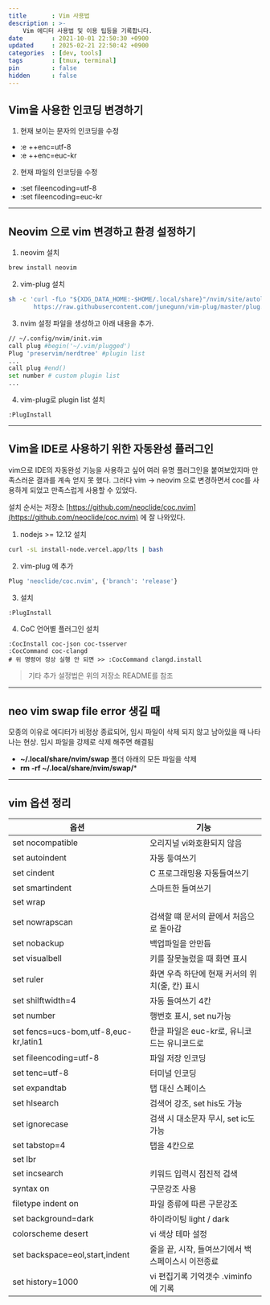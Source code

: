 ```yaml
---
title       : Vim 사용법
description : >-
    Vim 에디터 사용법 및 이용 팁등을 기록합니다.
date        : 2021-10-01 22:50:30 +0900
updated     : 2025-02-21 22:50:42 +0900
categories  : [dev, tools]
tags        : [tmux, terminal]
pin         : false
hidden      : false
---
```


## Vim을 사용한 인코딩 변경하기
1. 현재 보이는 문자의 인코딩을 수정
- :e ++enc=utf-8
- :e ++enc=euc-kr

2. 현재 파일의 인코딩을 수정
- :set fileencoding=utf-8 
- :set fileencoding=euc-kr

---

## Neovim 으로 vim 변경하고 환경 설정하기
1. neovim 설치
```sh
brew install neovim
```

2. vim-plug 설치
```sh
sh -c 'curl -fLo "${XDG_DATA_HOME:-$HOME/.local/share}"/nvim/site/autoload/plug.vim --create-dirs \
       https://raw.githubusercontent.com/junegunn/vim-plug/master/plug.vim'
```

3. nvim 설정 파일을 생성하고 아래 내용을 추가.
```sh
// ~/.config/nvim/init.vim
call plug #begin('~/.vim/plugged')
Plug 'preservim/nerdtree' #plugin list
...
call plug #end()
set number # custom plugin list
...
```

4. vim-plug로 plugin list 설치
```plaintext
:PlugInstall
```

---

## Vim을 IDE로 사용하기 위한 자동완성 플러그인
vim으로 IDE의 자동완성 기능을 사용하고 싶어 여러 유명 플러그인을 붙여보았지마 만족스러운 결과를 계속 얻지 못 했다.
그러다 vim -> neovim 으로 변경하면서 coc를 사용하게 되었고 만족스럽게 사용할 수 있었다.

설치 순서는 저장소 [https://github.com/neoclide/coc.nvim](https://github.com/neoclide/coc.nvim) 에 잘 나와있다.

1. nodejs >= 12.12 설치
```sh
curl -sL install-node.vercel.app/lts | bash
```

2. vim-plug 에 추가
```sh
Plug 'neoclide/coc.nvim', {'branch': 'release'}
```

3. 설치
```sh
:PlugInstall 
```

4. CoC 언어별 플러그인 설치
```plaintext
:CocInstall coc-json coc-tsserver
:CocCommand coc-clangd
# 위 명령어 정상 실행 안 되면 >> :CocCommand clangd.install
```

> 기타 추가 설정법은 위의 저장소 README를 참조


---

## neo vim swap file error 생길 때
모종의 이유로 에디터가 비정상 종료되어, 임시 파일이 삭제 되지 않고 남아있을 때 나타나는 현상.
임시 파일을 강제로 삭제 해주면 해결됨
- **~/.local/share/nvim/swap** 폴더 아래의 모든 파일을 삭제
- **rm -rf ~/.local/share/nvim/swap/***

---

## vim 옵션 정리

| 옵션                                  | 기능                                                 |
|---------------------------------------|------------------------------------------------------|
| set nocompatible                      | 오리지널 vi와호환되지 않음                           |
| set autoindent                        | 자동 듷여쓰기                                        |
| set cindent                           | C 프로그래밍용 자동들여쓰기                          |
| set smartindent                       | 스마트한 들여쓰기                                    |
| set wrap                              |                                                      |
| set nowrapscan                        | 검색할 떄 문서의 끝에서 처음으로 돌아감              |
| set nobackup                          | 백업파일을 안만듬                                    |
| set visualbell                        | 키를 잘못눌렀을 때 화면 표시                         |
| set ruler                             | 화면 우측 하단에 현재 커서의 위치(줄, 칸) 표시       |
| set shilftwidth=4                     | 자동 들여쓰기 4칸                                    |
| set number                            | 행번호 표시, set nu가능                              |
| set fencs=ucs-bom,utf-8,euc-kr,latin1 | 한글 파일은 euc-kr로, 유니코드는 유니코드로          |
| set fileencoding=utf-8                | 파일 저장 인코딩                                     |
| set tenc=utf-8                        | 터미널 인코딩                                        |
| set expandtab                         | 탭 대신 스페이스                                     |
| set hlsearch                          | 검색어 강조, set his도 가능                          |
| set ignorecase                        | 검색 시 대소문자 무시, set ic도 가능                 |
| set tabstop=4                         | 탭을 4칸으로                                         |
| set lbr                               |                                                      |
| set incsearch                         | 키워드 입력시 점진적 검색                            |
| syntax on                             | 구문강조 사용                                        |
| filetype indent on                    | 파일 종류에 따른 구문강조                            |
| set background=dark                   | 하이라이팅 light / dark                              |
| colorscheme desert                    | vi 색상 테마 설정                                    |
| set backspace=eol,start,indent        | 줄을 끝, 시작, 들여쓰기에서 백스페이스시 이전종료    |
| set history=1000                      | vi 편집기록 기억갯수 .viminfo에 기록                 |
